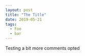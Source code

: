 ```yaml
---
layout: post
title: "The Title"
date: 2019-05-21
tags:
  - Foo
  - bar
---
```


Testing a bit more comments opted